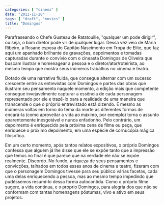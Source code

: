 ```yaml
---
categories: [ "cinema" ]
date: "2011-11-28"
tags: [ "draft", "movies" ]
title: "Domingos"
---
```

Parafraseando o Chefe Gusteau de Ratatouille, "qualquer um pode dirigir", ou seja, o bom diretor pode vir de qualquer lugar. Dessa vez veio de Maria Ribeiro, a Rosane esposa do Capitão Nascimento em Tropa de Elite, que faz aqui um apanhado brilhante de gravações, depoimentos e tomadas capturadas durante o convívio com o cineasta Domingos de Oliveira que buscam ilustrar e homenagear a pessoa e o diretor/ator/roteirista, ao mesmo tempo que mostra seus inúmeros trabalhos no cinema e teatro.

Dotado de uma narrativa fluida, que consegue alternar com um sucesso crescente entre as entrevistas com Domingos e partes das obras que ilustram seu pensamento naquele momento, a edição mais que competente consegue invejavelmente capturar a essência de cada personagem representado por ele e trazê-lo para a realidade de uma maneira que transcende o que o próprio entrevistado está dizendo. E mesmo as inúmeras voltas em torno do tema da morte as diferentes formas de encará-la (como aproveitar a vida ao máximo, por exemplo) torna o assunto aparentemente inesgotável e nunca enfadonho. Pelo contrário, um depoimento é enriquecido pela próxima cena de filme ou peça, que enriquece o próximo depoimento, em uma espécie de cornucópia mágica filosófica.

Em um certo momento, após tantos relatos expositivos, o próprio Domingos confessa que alguém já lhe disse que ele se expõe tanto que a impressão que temos no final é que parece que na verdade ele não se expõe realmente. Discordo. No fundo, a riqueza de seus pensamentos e convicções, talhados em todos esses anos de cinema e teatro, fizeram com que o personagem Domingos tivesse para seu público várias facetas, cada uma delas enriquecendo a pessoa, mas ao mesmo tempo impedindo que pudéssemos resumi-lo dessa forma autocontida. Como o próprio filme sugere, a vida continua, e o próprio Domingos, para alegria dos que não se conformam com tantas homenagens póstumas, vivo e ativo em seus projetos.

